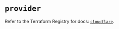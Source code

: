 # `provider`

Refer to the Terraform Registry for docs: [`cloudflare`](https://registry.terraform.io/providers/cloudflare/cloudflare/5.7.0/docs).
